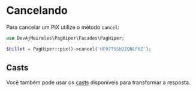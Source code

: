 # Cancelando

Para cancelar um PIX utilize o método `cancel`:

```php
use DevAjMeireles\PagHiper\Facades\PagHiper;

$billet = PagHiper::pix()->cancel('HF97T5SH2ZQNLF6Z');
```

## Casts

Você também pode usar os [casts](../utilidades/casts.md) disponíveis para transformar a resposta.
